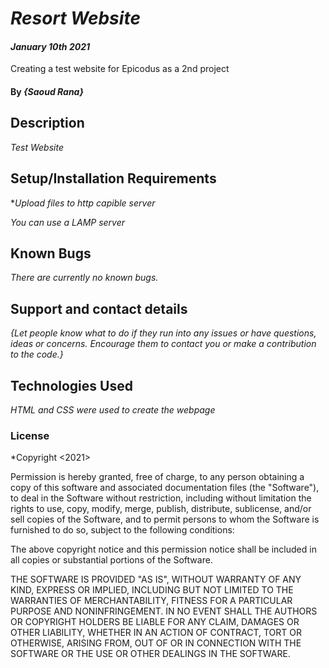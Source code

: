 # _Resort Website_
#### _January 10th 2021_
Creating a test website for Epicodus as a 2nd project
#### By _**{Saoud Rana}**_
## Description

_Test Website_

## Setup/Installation Requirements

*_Upload files to http capible server_

_You can use a *LAMP* server_

## Known Bugs

_There are currently no known bugs._

## Support and contact details

_{Let people know what to do if they run into any issues or have questions, ideas or concerns.  Encourage them to contact you or make a contribution to the code.}_

## Technologies Used

_HTML and CSS were used to create the webpage_

### License

*Copyright <2021> <COPYRIGHT Saoud Rana>

Permission is hereby granted, free of charge, to any person obtaining a copy of this software and associated documentation files (the "Software"), to deal in the Software without restriction, including without limitation the rights to use, copy, modify, merge, publish, distribute, sublicense, and/or sell copies of the Software, and to permit persons to whom the Software is furnished to do so, subject to the following conditions:

The above copyright notice and this permission notice shall be included in all copies or substantial portions of the Software.

THE SOFTWARE IS PROVIDED "AS IS", WITHOUT WARRANTY OF ANY KIND, EXPRESS OR IMPLIED, INCLUDING BUT NOT LIMITED TO THE WARRANTIES OF MERCHANTABILITY, FITNESS FOR A PARTICULAR PURPOSE AND NONINFRINGEMENT. IN NO EVENT SHALL THE AUTHORS OR COPYRIGHT HOLDERS BE LIABLE FOR ANY CLAIM, DAMAGES OR OTHER LIABILITY, WHETHER IN AN ACTION OF CONTRACT, TORT OR OTHERWISE, ARISING FROM, OUT OF OR IN CONNECTION WITH THE SOFTWARE OR THE USE OR OTHER DEALINGS IN THE SOFTWARE.

